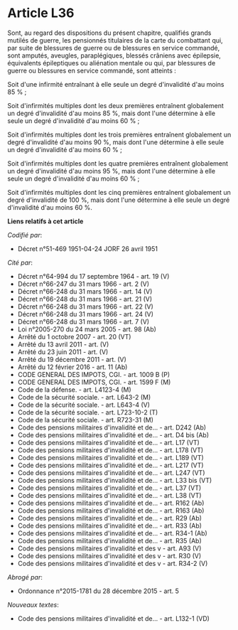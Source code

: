 # Article L36

Sont, au regard des dispositions du présent chapitre, qualifiés grands mutilés de guerre, les pensionnés titulaires de la
carte du combattant qui, par suite de blessures de guerre ou de blessures en service commandé, sont amputés, aveugles,
paraplégiques, blessés crâniens avec épilepsie, équivalents épileptiques ou aliénation mentale ou qui, par blessures de
guerre ou blessures en service commandé, sont atteints :

Soit d'une infirmité entraînant à elle seule un degré d'invalidité d'au moins 85 % ;

Soit d'infirmités multiples dont les deux premières entraînent globalement un degré d'invalidité d'au moins 85 %, mais dont
l'une détermine à elle seule un degré d'invalidité d'au moins 60 % ;

Soit d'infirmités multiples dont les trois premières entraînent globalement un degré d'invalidité d'au moins 90 %, mais dont
l'une détermine à elle seule un degré d'invalidité d'au moins 60 % ;

Soit d'infirmités multiples dont les quatre premières entraînent globalement un degré d'invalidité d'au moins 95 %, mais dont
l'une détermine à elle seule un degré d'invalidité d'au moins 60 % ;

Soit d'infirmités multiples dont les cinq premières entraînent globalement un degré d'invalidité de 100 %, mais dont l'une
détermine à elle seule un degré d'invalidité d'au moins 60 %.

**Liens relatifs à cet article**

_Codifié par_:

  - Décret n°51-469 1951-04-24 JORF 26 avril 1951

_Cité par_:

  - Décret n°64-994 du 17 septembre 1964 - art. 19 (V)
  - Décret n°66-247 du 31 mars 1966 - art. 2 (V)
  - Décret n°66-248 du 31 mars 1966 - art. 14 (V)
  - Décret n°66-248 du 31 mars 1966 - art. 21 (V)
  - Décret n°66-248 du 31 mars 1966 - art. 22 (V)
  - Décret n°66-248 du 31 mars 1966 - art. 24 (V)
  - Décret n°66-248 du 31 mars 1966 - art. 7 (V)
  - Loi n°2005-270 du 24 mars 2005 - art. 98 (Ab)
  - Arrêté du 1 octobre 2007 - art. 20 (VT)
  - Arrêté du 13 avril 2011 - art. (V)
  - Arrêté du 23 juin 2011 - art. (V)
  - Arrêté du 19 décembre 2011 - art. (V)
  - Arrêté du 12 février 2016 - art. 11 (Ab)
  - CODE GENERAL DES IMPOTS, CGI. - art. 1009 B (P)
  - CODE GENERAL DES IMPOTS, CGI. - art. 1599 F (M)
  - Code de la défense. - art. L4123-4 (M)
  - Code de la sécurité sociale. - art. L643-2 (M)
  - Code de la sécurité sociale. - art. L643-4 (V)
  - Code de la sécurité sociale. - art. L723-10-2 (T)
  - Code de la sécurité sociale. - art. R723-31 (M)
  - Code des pensions militaires d'invalidité et de... - art. D242 (Ab)
  - Code des pensions militaires d'invalidité et de... - art. D4 bis (Ab)
  - Code des pensions militaires d'invalidité et de... - art. L17 (VT)
  - Code des pensions militaires d'invalidité et de... - art. L178 (VT)
  - Code des pensions militaires d'invalidité et de... - art. L189 (VT)
  - Code des pensions militaires d'invalidité et de... - art. L217 (VT)
  - Code des pensions militaires d'invalidité et de... - art. L247 (VT)
  - Code des pensions militaires d'invalidité et de... - art. L33 bis (VT)
  - Code des pensions militaires d'invalidité et de... - art. L37 (VT)
  - Code des pensions militaires d'invalidité et de... - art. L38 (VT)
  - Code des pensions militaires d'invalidité et de... - art. R162 (Ab)
  - Code des pensions militaires d'invalidité et de... - art. R163 (Ab)
  - Code des pensions militaires d'invalidité et de... - art. R29 (Ab)
  - Code des pensions militaires d'invalidité et de... - art. R33 (Ab)
  - Code des pensions militaires d'invalidité et de... - art. R34-1 (Ab)
  - Code des pensions militaires d'invalidité et de... - art. R35 (Ab)
  - Code des pensions militaires d'invalidité et des v - art. A93 (V)
  - Code des pensions militaires d'invalidité et des v - art. R30 (V)
  - Code des pensions militaires d'invalidité et des v - art. R34-2 (V)

_Abrogé par_:

  - Ordonnance n°2015-1781 du 28 décembre 2015 - art. 5

_Nouveaux textes_:

  - Code des pensions militaires d'invalidité et de... - art. L132-1 (VD)
